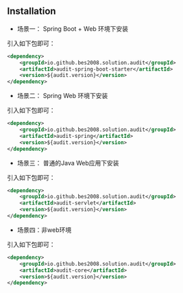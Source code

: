 ## Installation



+ 场景一： Spring Boot + Web 环境下安装

引入如下包即可：
```xml
<dependency>
    <groupId>io.github.bes2008.solution.audit</groupId>
    <artifactId>audit-spring-boot-starter</artifactId>
    <version>${audit.version}</version>
</dependency>
```


+ 场景二： Spring Web 环境下安装

引入如下包即可：
```xml
<dependency>
    <groupId>io.github.bes2008.solution.audit</groupId>
    <artifactId>audit-spring</artifactId>
    <version>${audit.version}</version>
</dependency>
```


+ 场景三： 普通的Java Web应用下安装

引入如下包即可：

```xml
<dependency>
    <groupId>io.github.bes2008.solution.audit</groupId>
    <artifactId>audit-servlet</artifactId>
    <version>${audit.version}</version>
</dependency>
```


+ 场景四：非web环境

引入如下包即可：

```xml
<dependency>
    <groupId>io.github.bes2008.solution.audit</groupId>
    <artifactId>audit-core</artifactId>
    <version>${audit.version}</version>
</dependency>
```

